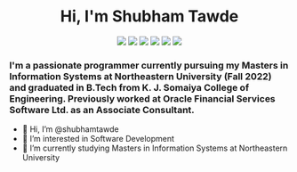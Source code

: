 <h1 align="center">Hi, I'm Shubham Tawde</h1>

<p align="center">
  <a href="https://twitter.com/shubham_tawde"><img src="https://img.shields.io/badge/Twitter-1DA1F2?style=for-the-badge&logo=twitter&logoColor=white" /></a>
  <a href="https://www.linkedin.com/in/shubham-tawde-b9269213a/"><img src="https://img.shields.io/badge/LinkedIn-0077B5?style=for-the-badge&logo=linkedin&logoColor=white" /></a>
  <a href="mailto:shubhamtawde.tawde@gmail.com"><img src="https://img.shields.io/badge/Gmail-D14836?style=for-the-badge&logo=gmail&logoColor=white" /></a>
  <a href="https://www.facebook.com/shubham.tawde.96"><img src="https://img.shields.io/badge/Facebook-1877F2?style=for-the-badge&logo=facebook&logoColor=white" /></a>
  <a href="https://www.instagram.com/shubham_tawde"><img src="https://img.shields.io/badge/Instagram-E4405F?style=for-the-badge&logo=instagram&logoColor=white" /></a>
  <a href="https://www.hackerrank.com/shubham_tawde"><img src="https://img.shields.io/badge/-Hackerrank-2EC866?style=for-the-badge&logo=HackerRank&logoColor=white" /></a>
</p>

### I'm a passionate programmer currently pursuing my Masters in Information Systems at Northeastern University (Fall 2022) and graduated in B.Tech from K. J. Somaiya College of Engineering. Previously worked at Oracle Financial Services Software Ltd. as an Associate Consultant. 
- 👋 Hi, I’m @shubhamtawde
- 👀 I’m interested in Software Development
- 🌱 I’m currently studying Masters in Information Systems at Northeastern University

<!---
shubhamtawde/shubhamtawde is a ✨ special ✨ repository because its `README.md` (this file) appears on your GitHub profile.
You can click the Preview link to take a look at your changes.
--->
